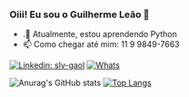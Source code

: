 ### Oiii! Eu sou o Guilherme Leão 👋

- .🌱 Atualmente, estou aprendendo Python
- 📫 Como chegar até mim: 11 9 9849-7663

[![Linkedin: slv-gaol](https://img.shields.io/badge/Guilherme-blue?style=flat-square&logo=Linkedin&logoColor=white&link=https://www.linkedin.com/in/vlarysc/)](https://www.linkedin.com/in/guilherme-le%C3%A3o-772653186/) [![Whats](https://img.shields.io/badge/-Whatsapp-green?style=flat&logo=Whatsapp&logoColor=white)](https://wa.me/+5511998497663)

![Anurag's GitHub stats](https://github-readme-stats.vercel.app/api?username=slv-gaol&show_icons=true&theme=merko) 
[![Top Langs](https://github-readme-stats.vercel.app/api/top-langs/?username=slv-gaol&langs_count=8)](https://github.com/anuraghazra/github-readme-stats)


